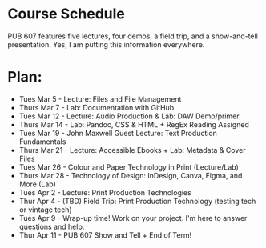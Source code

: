 # Course Schedule
PUB 607 features five lectures, four demos, a field trip, and a show-and-tell presentation. Yes, I am putting this information everywhere. 

# Plan:
- Tues Mar 5 - Lecture: Files and File Management
- Thurs Mar 7 - Lab: Documentation with GitHub
- Tues Mar 12 - Lecture: Audio Production & Lab: DAW Demo/primer
- Thurs Mar 14 - Lab: Pandoc, CSS & HTML + RegEx Reading Assigned
- Tues Mar 19 - John Maxwell Guest Lecture: Text Production Fundamentals
- Thurs Mar 21 - Lecture: Accessible Ebooks + Lab: Metadata & Cover Files
- Tues Mar 26 - Colour and Paper Technology in Print (Lecture/Lab)
- Thurs Mar 28 -  Technology of Design: InDesign, Canva, Figma, and More (Lab)
- Tues Apr 2 - Lecture: Print Production Technologies
- Thur Apr 4 - (TBD) Field Trip: Print Production Technology (testing tech or vintage tech)
- Tues Apr 9 - Wrap-up time! Work on your project. I'm here to answer questions and help.
- Thur Apr 11 - PUB 607 Show and Tell + End of Term!
